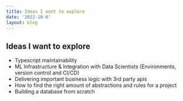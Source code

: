```yaml
---
title: Ideas I want to explore
date: '2022-10-6'
layout: blog
---
```


## Ideas I want to explore

- Typescript maintainability
- ML Infrastructure & Integration with Data Scientists (Environments, version control and CI/CD)
- Delivering important business logic with 3rd party apis
- How to find the right amount of abstractions and rules for a project
- Building a database from scratch
